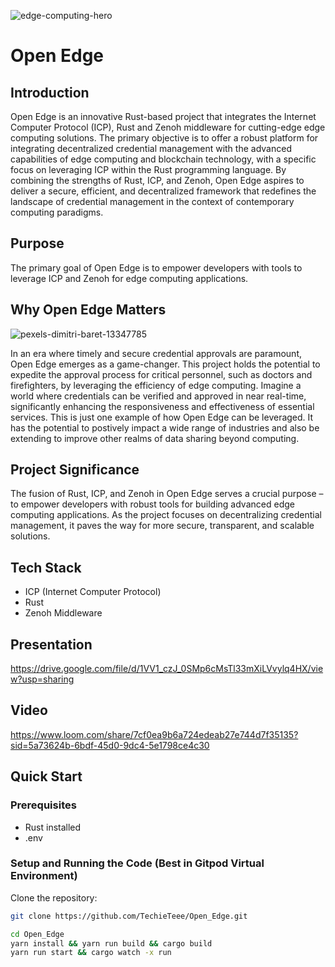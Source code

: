![edge-computing-hero](https://github.com/TechieTeee/Open_Edge/assets/100870737/bcb54afa-d7fd-4c89-a2af-92b771691539)

# Open Edge

## Introduction

Open Edge is an innovative Rust-based project that integrates the Internet Computer Protocol (ICP), Rust and Zenoh middleware for cutting-edge edge computing solutions. The primary objective is to offer a robust platform for integrating decentralized credential management with the advanced capabilities of edge computing and blockchain technology, with a specific focus on leveraging ICP within the Rust programming language. By combining the strengths of Rust, ICP, and Zenoh, Open Edge aspires to deliver a secure, efficient, and decentralized framework that redefines the landscape of credential management in the context of contemporary computing paradigms.

## Purpose

The primary goal of Open Edge is to empower developers with tools to leverage ICP and Zenoh for edge computing applications.

## Why Open Edge Matters
![pexels-dimitri-baret-13347785](https://github.com/TechieTeee/Open_Edge/assets/100870737/8cd03e22-9bfd-4264-9faf-24cc5ee35080)

In an era where timely and secure credential approvals are paramount, Open Edge emerges as a game-changer. This project holds the potential to expedite the approval process for critical personnel, such as doctors and firefighters, by leveraging the efficiency of edge computing. Imagine a world where credentials can be verified and approved in near real-time, significantly enhancing the responsiveness and effectiveness of essential services. This is just one example of how Open Edge can be leveraged. It has the potential to postively impact a wide range of industries and also be extending to improve other realms of data sharing beyond computing.

## Project Significance

The fusion of Rust, ICP, and Zenoh in Open Edge serves a crucial purpose – to empower developers with robust tools for building advanced edge computing applications. As the project focuses on decentralizing credential management, it paves the way for more secure, transparent, and scalable solutions.


## Tech Stack


- ICP (Internet Computer Protocol)
- Rust
- Zenoh Middleware

## Presentation
https://drive.google.com/file/d/1VV1_czJ_0SMp6cMsTl33mXiLVvylq4HX/view?usp=sharing


## Video

https://www.loom.com/share/7cf0ea9b6a724edeab27e744d7f35135?sid=5a73624b-6bdf-45d0-9dc4-5e1798ce4c30


## Quick Start

### Prerequisites

- Rust installed
- .env

### Setup and Running the Code (Best in Gitpod Virtual Environment)

Clone the repository:

```bash
git clone https://github.com/TechieTeee/Open_Edge.git

cd Open_Edge
yarn install && yarn run build && cargo build
yarn run start && cargo watch -x run

